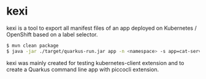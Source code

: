 # kexi

kexi is a tool to export all manifest files of an app deployed on Kubernetes / OpenShift based on a label selector. 

```bash
$ mvn clean package
$ java -jar ./target/quarkus-run.jar app -n <namespace> -s app=cat-server -o ./test.yaml
```

kexi was mainly created for testing kubernetes-client extension and to create a Quarkus command line app with piccocli extension.


